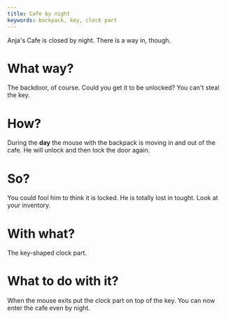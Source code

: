 ```yaml
---
title: Cafe by night
keywords: backpack, key, clock part
---
```


Anja's Cafe is closed by night. There is a way in, though.

# What way?
The backdoor, of course. Could you get it to be unlocked? You can't steal the key.

# How?
During the **day** the mouse with the backpack is moving in and out of the cafe. He will unlock and then lock the door again.

# So?
You could fool him to think it is locked. He is totally lost in tought. Look at your inventory.

# With what?
The key-shaped clock part.

# What to do with it?
When the mouse exits put the clock part on top of the key. You can now enter the cafe even by night.
